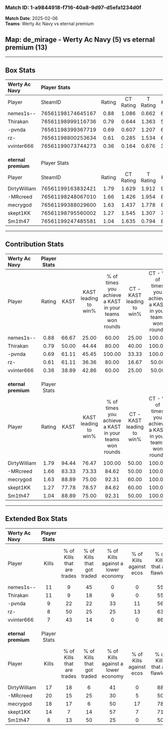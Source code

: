 ### Match ID: 1-a9844918-f716-40a8-9d97-d5efa1234d0f  
**Match Date**: 2025-02-06  
**Teams**: Werty Ac Navy vs eternal premium  

## **Map**: de_mirage - Werty Ac Navy (5) vs eternal premium (13)  
---  

## Box Stats  

| **Werty Ac Navy**   | Player Stats      |        |           |          |       |       |       |         |        |      |     |
| :- | :- | :-: | :-: | :-: | :-: | :-: | :-: | :-: | :-: | :-: | :-: |
| Player              | SteamID           | Rating | CT Rating | T Rating | KAST  |  ADR  | Kills | Assists | Deaths | K/D  | HS% |
| nemes1s--           | 76561198174645167 |  0.88  |   1.086   |  0.662   | 66.67 | 70.2  |  11   |    5    |   15   | 0.73 | 27  |
| Thirakan            | 76561198999116736 |  0.79  |   0.644   |  1.363   | 50.00 | 80.1  |  11   |    5    |   15   | 0.73 | 63  |
| -pvnda              | 76561198399367719 |  0.69  |   0.607   |  1.207   | 61.11 | 53.3  |   9   |    4    |   15   | 0.60 | 44  |
| rz-                 | 76561198800253634 |  0.61  |   0.285   |  1.534   | 61.11 | 59.7  |   8   |    6    |   17   | 0.47 | 62  |
| vvinter666          | 76561199073744273 |  0.36  |   0.164   |  0.676   | 38.89 | 37.6  |   7   |    1    |   15   | 0.47 | 71  |
|                     |                   |        |           |          |       |       |       |         |        |      |     |
|                     |                   |        |           |          |       |       |       |         |        |      |     |
|                     |                   |        |           |          |       |       |       |         |        |      |     |
| **eternal premium** | Player Stats      |        |           |          |       |       |       |         |        |      |     |
| Player              | SteamID           | Rating | CT Rating | T Rating | KAST  |  ADR  | Kills | Assists | Deaths | K/D  | HS% |
| DirtyWilliam        | 76561199163832421 |  1.79  |   1.629   |  1.912   | 94.44 | 91.6  |  17   |    3    |   3    | 5.67 | 47  |
| -MRcreed            | 76561198248067010 |  1.66  |   1.426   |  1.954   | 83.33 | 108.0 |  20   |    7    |   12   | 1.67 | 55  |
| mecrygod            | 76561199388029600 |  1.63  |   1.437   |  1.778   | 88.89 | 102.6 |  18   |    5    |   10   | 1.80 | 61  |
| skept1KK            | 76561198795560002 |  1.27  |   1.545   |  1.307   | 77.78 | 76.7  |  14   |    3    |   10   | 1.40 | 64  |
| Sm1th47             | 76561199247485581 |  1.04  |   1.635   |  0.794   | 88.89 | 67.1  |   8   |   11    |   11   | 0.73 | 62  |
---  

## Contribution Stats  

| **Werty Ac Navy**   | Player Stats |       |                      |                                                        |                           |                                                             |                          |                                                            |
| :- | :-: | :-: | :-: | :-: | :-: | :-: | :-: | :-: |
| Player              |    Rating    | KAST  | KAST leading to win% | % of times you achieve a KAST in your teams won rounds | CT - KAST leading to win% | CT - % of times you achieve a KAST in your teams won rounds | T - KAST leading to win% | T - % of times you achieve a KAST in your teams won rounds |
| nemes1s--           |     0.88     | 66.67 |        25.00         |                         60.00                          |           25.00           |                           100.00                            |          25.00           |                           33.33                            |
| Thirakan            |     0.79     | 50.00 |        44.44         |                         80.00                          |           40.00           |                           100.00                            |          50.00           |                           66.67                            |
| -pvnda              |     0.69     | 61.11 |        45.45         |                         100.00                         |           33.33           |                           100.00                            |          60.00           |                           100.00                           |
| rz-                 |     0.61     | 61.11 |        36.36         |                         80.00                          |           16.67           |                            50.00                            |          60.00           |                           100.00                           |
| vvinter666          |     0.36     | 38.89 |        42.86         |                         60.00                          |           25.00           |                            50.00                            |          66.67           |                           66.67                            |
|                     |              |       |                      |                                                        |                           |                                                             |                          |                                                            |
|                     |              |       |                      |                                                        |                           |                                                             |                          |                                                            |
|                     |              |       |                      |                                                        |                           |                                                             |                          |                                                            |
| **eternal premium** | Player Stats |       |                      |                                                        |                           |                                                             |                          |                                                            |
| Player              |    Rating    | KAST  | KAST leading to win% | % of times you achieve a KAST in your teams won rounds | CT - KAST leading to win% | CT - % of times you achieve a KAST in your teams won rounds | T - KAST leading to win% | T - % of times you achieve a KAST in your teams won rounds |
| DirtyWilliam        |     1.79     | 94.44 |        76.47         |                         100.00                         |           50.00           |                           100.00                            |          90.91           |                           100.00                           |
| -MRcreed            |     1.66     | 83.33 |        73.33         |                         84.62                          |           50.00           |                           100.00                            |          88.89           |                           80.00                            |
| mecrygod            |     1.63     | 88.89 |        75.00         |                         92.31                          |           60.00           |                           100.00                            |          81.82           |                           90.00                            |
| skept1KK            |     1.27     | 77.78 |        78.57         |                         84.62                          |           60.00           |                           100.00                            |          88.89           |                           80.00                            |
| Sm1th47             |     1.04     | 88.89 |        75.00         |                         92.31                          |           50.00           |                           100.00                            |          90.00           |                           90.00                            |
---  

## Extended Box Stats  

| **Werty Ac Navy**   | Player Stats |                            |                            |                                    |                         |                              |                                 |        |                             |                                     |                          |                               |                            |
| :- | :-: | :-: | :-: | :-: | :-: | :-: | :-: | :-: | :-: | :-: | :-: | :-: | :-: |
| Player              |    Kills     | % of Kills that are trades | % of Kills that got traded | % of Kills against a lower economy | % of Kills against ecos | % of Kills that are flawless | % of Kills that are close duels | Deaths | % of Deaths that get traded | % of Deaths against a lower economy | % of Deaths against ecos | % of Deaths that are flawless | % of Deaths that are close |
| nemes1s--           |      11      |             9              |             45             |                 0                  |            0            |              55              |               18                |   15   |             20              |                 13                  |            7             |              87               |             13             |
| Thirakan            |      11      |             9              |             18             |                 9                  |            0            |              55              |                0                |   15   |             20              |                 13                  |            7             |              60               |             7              |
| -pvnda              |      9       |             22             |             22             |                 33                 |           11            |              56              |                0                |   15   |             27              |                  7                  |            7             |              73               |             0              |
| rz-                 |      8       |             50             |             25             |                 25                 |           13            |              63              |               13                |   17   |             18              |                 12                  |            6             |              65               |             0              |
| vvinter666          |      7       |             43             |             14             |                 0                  |            0            |              86              |                0                |   15   |              0              |                  7                  |            7             |              73               |             7              |
|                     |              |                            |                            |                                    |                         |                              |                                 |        |                             |                                     |                          |                               |                            |
|                     |              |                            |                            |                                    |                         |                              |                                 |        |                             |                                     |                          |                               |                            |
|                     |              |                            |                            |                                    |                         |                              |                                 |        |                             |                                     |                          |                               |                            |
| **eternal premium** | Player Stats |                            |                            |                                    |                         |                              |                                 |        |                             |                                     |                          |                               |                            |
| Player              |    Kills     | % of Kills that are trades | % of Kills that got traded | % of Kills against a lower economy | % of Kills against ecos | % of Kills that are flawless | % of Kills that are close duels | Deaths | % of Deaths that get traded | % of Deaths against a lower economy | % of Deaths against ecos | % of Deaths that are flawless | % of Deaths that are close |
| DirtyWilliam        |      17      |             18             |             6              |                 41                 |            0            |              88              |                0                |   3    |             33              |                 33                  |            0             |              67               |             0              |
| -MRcreed            |      20      |             15             |             25             |                 30                 |            5            |              50              |               15                |   12   |             33              |                 50                  |            8             |              67               |             8              |
| mecrygod            |      18      |             17             |             6              |                 50                 |           17            |              78              |                6                |   10   |             10              |                 20                  |            0             |              40               |             10             |
| skept1KK            |      14      |             7              |             14             |                 57                 |            7            |              71              |                0                |   10   |             40              |                 20                  |            0             |              70               |             10             |
| Sm1th47             |      8       |             13             |             50             |                 25                 |            0            |              50              |                0                |   11   |             18              |                 45                  |            0             |              73               |             0              |
